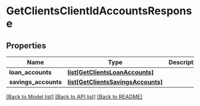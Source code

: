 # GetClientsClientIdAccountsResponse

## Properties
Name | Type | Description | Notes
------------ | ------------- | ------------- | -------------
**loan_accounts** | [**list[GetClientsLoanAccounts]**](GetClientsLoanAccounts.md) |  | [optional] 
**savings_accounts** | [**list[GetClientsSavingsAccounts]**](GetClientsSavingsAccounts.md) |  | [optional] 

[[Back to Model list]](../README.md#documentation-for-models) [[Back to API list]](../README.md#documentation-for-api-endpoints) [[Back to README]](../README.md)

